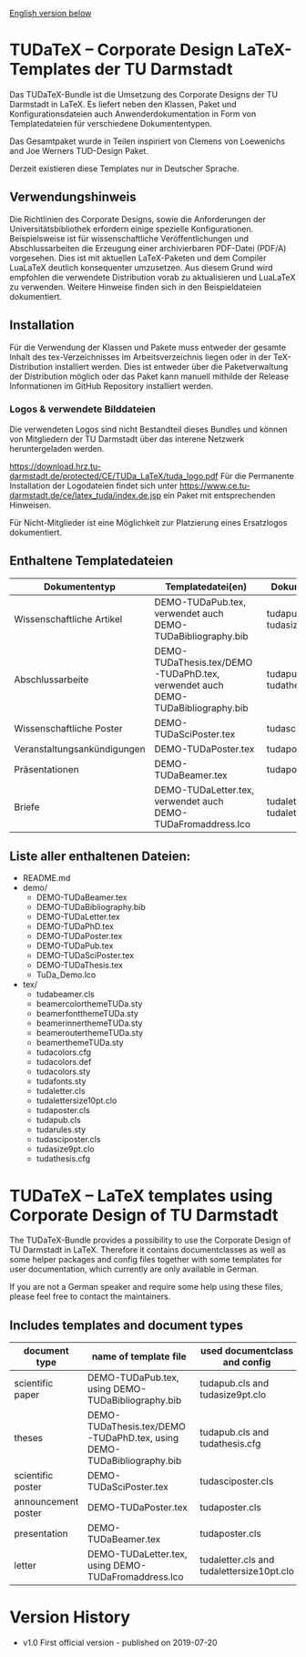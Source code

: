 [English version below](#tudatex--latex-templates-using-corporate-design-of-tu-darmstadt)

# TUDaTeX – Corporate Design LaTeX-Templates der TU Darmstadt

Das TUDaTeX-Bundle ist die Umsetzung des Corporate Designs der TU Darmstadt in LaTeX.
Es liefert neben den Klassen, Paket und Konfigurationsdateien auch Anwenderdokumentation in Form von Templatedateien für verschiedene Dokumententypen.

Das Gesamtpaket wurde in Teilen inspiriert von Clemens von Loewenichs and Joe Werners TUD-Design Paket.

Derzeit existieren diese Templates nur in Deutscher Sprache.
 
## Verwendungshinweis
Die Richtlinien des Corporate Designs, sowie die Anforderungen der Universitätsbibliothek erfordern einige spezielle Konfigurationen. Beispielsweise ist für wissenschaftliche Veröffentlichungen und Abschlussarbeiten die Erzeugung einer archivierbaren PDF-Datei (PDF/A) vorgesehen.
Dies ist mit aktuellen LaTeX-Paketen und dem Compiler LuaLaTeX deutlich konsequenter umzusetzen.
Aus diesem Grund wird empfohlen die verwendete Distribution vorab zu aktualisieren und LuaLaTeX zu verwenden.
Weitere Hinweise finden sich in den Beispieldateien dokumentiert.

## Installation
Für die Verwendung der Klassen und Pakete muss entweder der gesamte Inhalt des tex-Verzeichnisses im Arbeitsverzeichnis liegen oder in der TeX-Distribution installiert werden. Dies ist entweder über die Paketverwaltung der Distribution möglich oder das Paket kann manuell mithilde der Release Informationen im GitHub Repository installiert werden.

### Logos & verwendete Bilddateien
Die verwendeten Logos sind nicht Bestandteil dieses Bundles und können von Mitgliedern der TU Darmstadt über das interene Netzwerk heruntergeladen werden. 

https://download.hrz.tu-darmstadt.de/protected/CE/TUDa_LaTeX/tuda_logo.pdf
Für die Permanente Installation der Logodateien findet sich unter 
https://www.ce.tu-darmstadt.de/ce/latex_tuda/index.de.jsp
ein Paket mit entsprechenden Hinweisen.

Für Nicht-Mitglieder ist eine Möglichkeit zur Platzierung eines Ersatzlogos dokumentiert.

## Enthaltene Templatedateien

Dokumententyp | Templatedatei(en) | Dokumentenklasse
------------- | ----------------- | ----------------
Wissenschaftliche Artikel | DEMO-TUDaPub.tex, verwendet auch DEMO-TUDaBibliography.bib | tudapub.cls mit tudasize9pt.clo
Abschlussarbeite | DEMO-TUDaThesis.tex/DEMO-TUDaPhD.tex, verwendet auch DEMO-TUDaBibliography.bib | tudapub.cls mit tudathesis.cfg
Wissenschaftliche Poster | DEMO-TUDaSciPoster.tex | tudasciposter.cls
Veranstaltungsankündigungen | DEMO-TUDaPoster.tex | tudaposter.cls
Präsentationen | DEMO-TUDaBeamer.tex | tudaposter.cls
Briefe | DEMO-TUDaLetter.tex, verwendet auch DEMO-TUDaFromaddress.lco  | tudaletter.cls mit tudalettersize10pt.clo

## Liste aller enthaltenen Dateien:

* README.md
* demo/
  - DEMO-TUDaBeamer.tex
  - DEMO-TUDaBibliography.bib
  - DEMO-TUDaLetter.tex
  - DEMO-TUDaPhD.tex
  - DEMO-TUDaPoster.tex
  - DEMO-TUDaPub.tex
  - DEMO-TUDaSciPoster.tex
  - DEMO-TUDaThesis.tex
  - TuDa_Demo.lco
* tex/
  - tudabeamer.cls
  - beamercolorthemeTUDa.sty
  - beamerfontthemeTUDa.sty
  - beamerinnerthemeTUDa.sty
  - beamerouterthemeTUDa.sty
  - beamerthemeTUDa.sty
  - tudacolors.cfg
  - tudacolors.def
  - tudacolors.sty
  - tudafonts.sty
  - tudaletter.cls
  - tudalettersize10pt.clo
  - tudaposter.cls
  - tudapub.cls
  - tudarules.sty
  - tudasciposter.cls
  - tudasize9pt.clo
  - tudathesis.cfg



# TUDaTeX – LaTeX templates using Corporate Design of TU Darmstadt

The TUDaTeX-Bundle provides a possibility to use the Corporate Design of TU Darmstadt in LaTeX.
Therefore it contains documentclasses as well as some helper packages and config files together with some templates for user documentation, which currently are only available in German.

If you are not a German speaker and require some help using these files, please feel free to contact the maintainers.
 
## Includes templates and document types

document type | name of template file | used documentclass and config
------------- | ----------------- | ----------------
scientific paper | DEMO-TUDaPub.tex, using DEMO-TUDaBibliography.bib | tudapub.cls and tudasize9pt.clo
theses | DEMO-TUDaThesis.tex/DEMO-TUDaPhD.tex, using DEMO-TUDaBibliography.bib | tudapub.cls and tudathesis.cfg
scientific poster | DEMO-TUDaSciPoster.tex | tudasciposter.cls
announcement poster | DEMO-TUDaPoster.tex | tudaposter.cls
presentation | DEMO-TUDaBeamer.tex | tudaposter.cls
letter | DEMO-TUDaLetter.tex, using DEMO-TUDaFromaddress.lco  | tudaletter.cls and tudalettersize10pt.clo

# Version History 

 * v1.0 First official version - published on 2019-07-20
